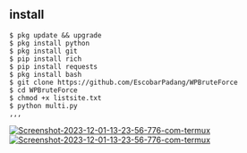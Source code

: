 ## install
    $ pkg update && upgrade
    $ pkg install python
    $ pkg install git
    $ pip install rich
    $ pip install requests 
    $ pkg install bash 
    $ git clone https://github.com/EscobarPadang/WPBruteForce
    $ cd WPBruteForce 
    $ chmod +x listsite.txt
    $ python multi.py 
    ,,, 
<a href="https://ibb.co/HhYDgSF"><img src="https://i.ibb.co/phZvX70/Screenshot-2023-12-01-13-23-56-776-com-termux.jpg" alt="Screenshot-2023-12-01-13-23-56-776-com-termux" border="0" /></a> 
<a href="https://kosred.com/a/czyofz.jpg"><img src="https://kosred.com/a/czyofz.jpg" alt="Screenshot-2023-12-01-13-23-56-776-com-termux" border="0" /></a>
